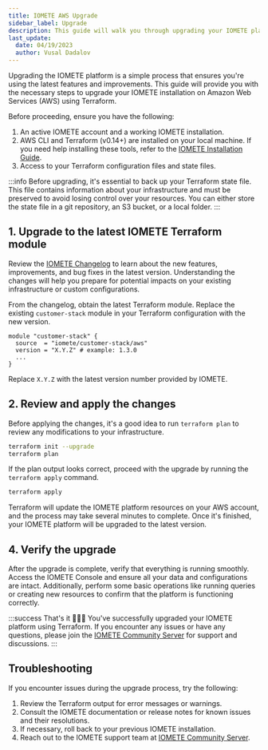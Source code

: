 ```yaml
---
title: IOMETE AWS Upgrade
sidebar_label: Upgrade
description: This guide will walk you through upgrading your IOMETE platform using Terraform on Amazon Web Services (AWS).
last_update:
  date: 04/19/2023
  author: Vusal Dadalov
---
```


Upgrading the IOMETE platform is a simple process that ensures you're using the latest features and improvements. This guide will provide you with the necessary steps to upgrade your IOMETE installation on Amazon Web Services (AWS) using Terraform.

Before proceeding, ensure you have the following:

1.  An active IOMETE account and a working IOMETE installation.
2.  AWS CLI and Terraform (v0.14+) are installed on your local machine. If you need help installing these tools, refer to the [IOMETE Installation Guide](install).
3.  Access to your Terraform configuration files and state files.

:::info
Before upgrading, it's essential to back up your Terraform state file.
This file contains information about your infrastructure and must be preserved to avoid losing control over your resources.
You can either store the state file in a git repository, an S3 bucket, or a local folder.
:::

## 1. Upgrade to the latest IOMETE Terraform module

Review the [IOMETE Changelog](changelog) to learn about the new features, improvements, and bug fixes in the latest version. Understanding the changes will help you prepare for potential impacts on your existing infrastructure or custom configurations.

From the changelog, obtain the latest Terraform module. Replace the existing `customer-stack` module in your Terraform configuration with the new version.

```hcl
module "customer-stack" {
  source  = "iomete/customer-stack/aws"
  version = "X.Y.Z" # example: 1.3.0
  ...
}
```

Replace `X.Y.Z` with the latest version number provided by IOMETE.

## 2. Review and apply the changes

Before applying the changes, it's a good idea to run `terraform plan` to review any modifications to your infrastructure.

```bash
terraform init --upgrade
terraform plan
```

If the plan output looks correct, proceed with the upgrade by running the `terraform apply` command.

```bash
terraform apply
```

Terraform will update the IOMETE platform resources on your AWS account, and the process may take several minutes to complete.
Once it's finished, your IOMETE platform will be upgraded to the latest version.

## 4. Verify the upgrade

After the upgrade is complete, verify that everything is running smoothly. Access the IOMETE Console and ensure all your data and configurations are intact. Additionally, perform some basic operations like running queries or creating new resources to confirm that the platform is functioning correctly.

:::success That's it 🎉🎉🎉
You've successfully upgraded your IOMETE platform using Terraform. If you encounter any issues or have any questions, please join the [IOMETE Community Server](https://community.iomete.com) for support and discussions.
:::

## Troubleshooting

If you encounter issues during the upgrade process, try the following:

1.  Review the Terraform output for error messages or warnings.
2.  Consult the IOMETE documentation or release notes for known issues and their resolutions.
3.  If necessary, roll back to your previous IOMETE installation.
4.  Reach out to the IOMETE support team at [IOMETE Community Server](https://community.iomete.com).
